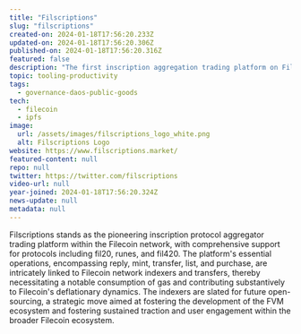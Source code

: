 ```yaml
---
title: "Filscriptions"
slug: "filscriptions"
created-on: 2024-01-18T17:56:20.233Z
updated-on: 2024-01-18T17:56:20.306Z
published-on: 2024-01-18T17:56:20.316Z
featured: false
description: "The first inscription aggregation trading platform on Filecoin."
topic: tooling-productivity
tags:
  - governance-daos-public-goods
tech:
  - filecoin
  - ipfs
image:
  url: /assets/images/filscriptions_logo_white.png
  alt: Filscriptions Logo
website: https://www.filscriptions.market/
featured-content: null
repo: null
twitter: https://twitter.com/filscriptions
video-url: null
year-joined: 2024-01-18T17:56:20.324Z
news-update: null
metadata: null
---
```


Filscriptions stands as the pioneering inscription protocol aggregator trading platform within the Filecoin network, with comprehensive support for protocols including fil20, runes, and fil420. The platform's essential operations, encompassing reply, mint, transfer, list, and purchase, are intricately linked to Filecoin network indexers and transfers, thereby necessitating a notable consumption of gas and contributing substantively to Filecoin's deflationary dynamics. The indexers are slated for future open-sourcing, a strategic move aimed at fostering the development of the FVM ecosystem and fostering sustained traction and user engagement within the broader Filecoin ecosystem.
